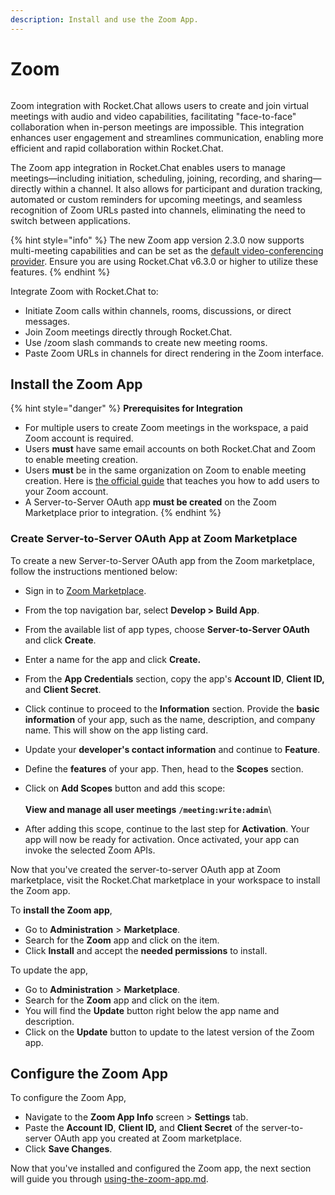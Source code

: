 ```yaml
---
description: Install and use the Zoom App.
---
```


# Zoom

<figure><img src="../../../../.gitbook/assets/Premium.svg" alt=""><figcaption></figcaption></figure>

Zoom integration with Rocket.Chat allows users to create and join virtual meetings with audio and video capabilities, facilitating "face-to-face" collaboration when in-person meetings are impossible. This integration enhances user engagement and streamlines communication, enabling more efficient and rapid collaboration within Rocket.Chat.

The Zoom app integration in Rocket.Chat enables users to manage meetings—including initiation, scheduling, joining, recording, and sharing—directly within a channel. It also allows for participant and duration tracking, automated or custom reminders for upcoming meetings, and seamless recognition of Zoom URLs pasted into channels, eliminating the need to switch between applications.

{% hint style="info" %}
The new Zoom app version 2.3.0 now supports multi-meeting capabilities and can be set as the [default video-conferencing provider](../../../../use-rocket.chat/rocket.chat-conference-call/conference-call-admin-guide/). Ensure you are using Rocket.Chat v6.3.0 or higher to utilize these features.
{% endhint %}

Integrate Zoom with Rocket.Chat to:

* Initiate Zoom calls within channels, rooms, discussions, or direct messages.
* Join Zoom meetings directly through Rocket.Chat.
* Use /zoom slash commands to create new meeting rooms.
* Paste Zoom URLs in channels for direct rendering in the Zoom interface.

## Install the Zoom App

{% hint style="danger" %}
**Prerequisites for Integration**

* For multiple users to create Zoom meetings in the workspace, a paid Zoom account is required.
* Users **must** have same email accounts on both Rocket.Chat and Zoom to enable meeting creation.&#x20;
* Users **must** be in the same organization on Zoom to enable meeting creation. Here is [the official guide](https://support.zoom.com/hc/en/article?id=zm\_kb\&sysparm\_article=KB0061789) that teaches you how to add users to your Zoom account.
* A Server-to-Server OAuth app **must be created** on the Zoom Marketplace prior to integration.
{% endhint %}

### **Create Server-to-Server OAuth App at Zoom Marketplace**

To create a new Server-to-Server OAuth app from the Zoom marketplace, follow the instructions mentioned below:&#x20;

* Sign in to  [Zoom Marketplace](https://marketplace.zoom.us/).
* From the top navigation bar, select **Develop > Build App**.
* From the available list of app types, choose **Server-to-Server OAuth** and click **Create**.
* Enter a name for the app and click **Create.**
* From the **App Credentials** section, copy the app's **Account ID**, **Client ID,** and **Client Secret**.&#x20;
* Click continue to proceed to the **Information** section. Provide the **basic information** of your app, such as the name, description, and company name. This will show on the app listing card.
* Update your **developer's contact information** and continue to **Feature**.
* Define the **features** of your app. Then, head to the **Scopes** section.&#x20;
* Click on **Add Scopes** button and add this scope: \
  \
  **View and manage all user meetings** **`/meeting:write:admin`**\

* After adding this scope, continue to the last step for **Activation**. Your app will now be ready for activation. Once activated, your app can invoke the selected Zoom APIs.&#x20;

Now that you've created the server-to-server OAuth app at Zoom marketplace, visit the Rocket.Chat marketplace in your workspace to install the Zoom app.&#x20;

To **install the Zoom app**,

* Go to **Administration** > **Marketplace**.
* Search for the **Zoom** app and click on the item.&#x20;
* Click **Install** and accept the **needed permissions** to install.&#x20;

To update the app,&#x20;

* Go to **Administration** > **Marketplace**.
* Search for the **Zoom** app and click on the item.&#x20;
* You will find the **Update** button right below the app name and description.&#x20;
* Click on the **Update** button to update to the latest version of the Zoom app.&#x20;

## Configure the Zoom App

To configure the Zoom App,

* Navigate to the **Zoom App Info** screen > **Settings** tab.
* Paste the **Account ID**, **Client ID,** and **Client Secret** of the server-to-server OAuth app you created at Zoom marketplace.&#x20;
* Click **Save Changes**.&#x20;

Now that you've installed and configured the Zoom app, the next section will guide you through [using-the-zoom-app.md](using-the-zoom-app.md "mention").
